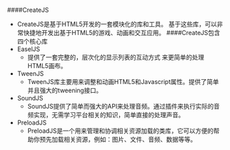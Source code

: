 ####CreateJS
- CreateJS是基于HTML5开发的一套模块化的库和工具。
基于这些库，可以非常快捷地开发出基于HTML5的游戏、动画和交互应用。
####CreateJS包含四个核心库
- EaselJS
  - 提供了一套完整的，层次化的显示列表的互动方式 来更简单的处理HTML5画布。
- TweenJS
  - TweenJS库主要用来调整和动画HTML5和Javascript属性。提供了简单并且强大的tweening接口。
- SoundJS
  - SoundJS提供了简单而强大的API来处理音频。通过插件来执行实际的音频实现，无需学习平台相关的知识，简单直接的处理声音。
- PreloadJS
  - PreloadJS是一个用来管理和协调相关资源加载的类库，它可以方便的帮助你预先加载相关资源，例如：图片、文件、音频、数据等等。
  
